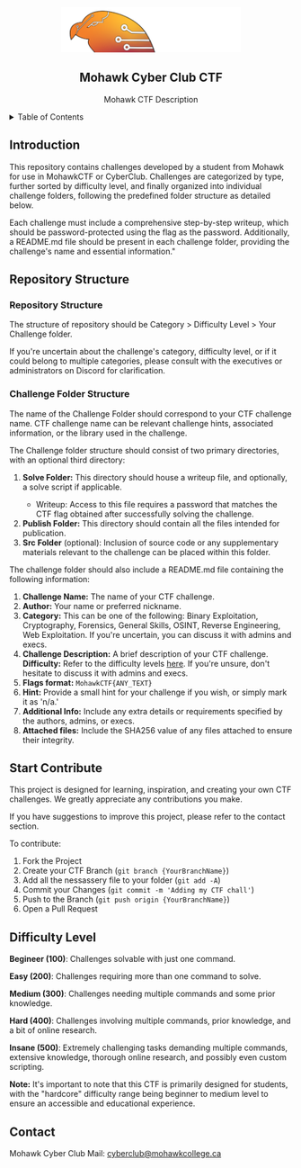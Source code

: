 <!-- LOGO -->
<div align="center">
  <a href="https://github.com/mohawkcsc/MohawkCyberClubCTF"> <img src="images\logo.png" alt="Logo" width="320" height="80"></a>
  <h2> Mohawk Cyber Club CTF </h2>
  <p> Mohawk CTF Description </p>
</div>

<!-- TABLE OF CONTENTS -->
<details>
  <summary>Table of Contents</summary>
  <ol>
    <li><a href="#intro">Introduction</a></li>
    <li>
      <a href="#structure">Structure</a>
      <ul>
        <li><a href="#structure-repository">Repository Structure</a></li>
        <li><a href="#structure-folder">Challenge Folder Structure</a></li>
      </ul>
    </li>
    <li><a href="#start">Start Contribute</a></li>
    <li><a href="#level">Difficulty Level</a></li>
    <li><a href="#contact">Contact</a></li>
  </ol>
</details>


<h2 id="intro"> Introduction </h2>
This repository contains challenges developed by a student from Mohawk for use in MohawkCTF or CyberClub. Challenges are categorized by type, further sorted by difficulty level, and finally organized into individual challenge folders, following the predefined folder structure as detailed below.

Each challenge must include a comprehensive step-by-step writeup, which should be password-protected using the flag as the password. Additionally, a README.md file should be present in each challenge folder, providing the challenge's name and essential information."

<h2 id="structure"> Repository Structure </h2>

<h3 id ="structure-repository"> Repository Structure</h3>
<p>The structure of repository should be Category > Difficulty Level > Your Challenge folder.
<p>If you're uncertain about the challenge's category, difficulty level, or if it could belong to multiple categories, please consult with the executives or administrators on Discord for clarification.</p>

<h3 id ="structure-folder"> Challenge Folder Structure</h3>
<p>The name of the Challenge Folder should correspond to your CTF challenge name. CTF challenge name can be relevant challenge hints, associated information, or the library used in the challenge.</p>
<p>The Challenge folder structure should consist of two primary directories, with an optional third directory: </p>

<ol>
  <li><b>Solve Folder:</b> This directory should house a writeup file, and optionally, a solve script if applicable.</li>
    <ul>
      <li>Writeup: Access to this file requires a password that matches the CTF flag obtained after successfully solving the challenge.</li>
    </ul>
  <li><b>Publish Folder:</b> This directory should contain all the files intended for publication.</li>
  <li><b>Src Folder</b> (optional): Inclusion of source code or any supplementary materials relevant to the challenge can be placed within this folder.</li>
</ol>

The challenge folder should also include a README.md file containing the following information:

1. **Challenge Name:** The name of your CTF challenge.
2. **Author:**  Your name or preferred nickname.
3. **Category:** This can be one of the following: Binary Exploitation, Cryptography, Forensics, General Skills, OSINT, Reverse Engineering, Web Exploitation. If you're uncertain, you can discuss it with admins and execs.
4. **Challenge Description:** A brief description of your CTF challenge.
**Difficulty:** Refer to the difficulty levels <a href="#level">here</a>. If you're unsure, don't hesitate to discuss it with admins and execs.
5. **Flags format:** `MohawkCTF{ANY_TEXT}`
6. **Hint:** Provide a small hint for your challenge if you wish, or simply mark it as 'n/a.'
7. **Additional Info:** Include any extra details or requirements specified by the authors, admins, or execs.
8. **Attached files:** Include the SHA256 value of any files attached to ensure their integrity.

<h2 id ="Start"> Start Contribute </h2>

<p>This project is designed for learning, inspiration, and creating your own CTF challenges. We greatly appreciate any contributions you make.</p>
<p>If you have suggestions to improve this project, please refer to the contact section.</p>
<p>To contribute:</p>

1. Fork the Project
2. Create your CTF Branch (`git branch {YourBranchName}`)
3. Add all the nessassery file to your folder (`git add -A`)
3. Commit your Changes (`git commit -m 'Adding my CTF chall'`)
4. Push to the Branch (`git push origin {YourBranchName}`)
5. Open a Pull Request

<h2 id="level"> Difficulty Level </h2> 

<p><b>Begineer (100)</b>: Challenges solvable with just one command.</p>
<p><b>Easy (200)</b>: Challenges requiring more than one command to solve.</p>
<p><b>Medium (300)</b>: Challenges needing multiple commands and some prior knowledge.</p>
<p><b>Hard (400)</b>: Challenges involving multiple commands, prior knowledge, and a bit of online research.</p>
<p><b>Insane (500)</b>: Extremely challenging tasks demanding multiple commands, extensive knowledge, thorough online research, and possibly even custom scripting.</p>

<p><b>Note:</b> It's important to note that this CTF is primarily designed for students, with the "hardcore" difficulty range being beginner to medium level to ensure an accessible and educational experience.</p>

<h2 id ="contact"> Contact </h2>

Mohawk Cyber Club Mail: [cyberclub@mohawkcollege.ca](mailto:cyberclub@mohawkcollege.ca)
